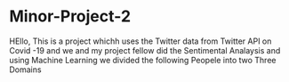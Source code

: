 # Minor-Project-2

HEllo, This is a project whichh uses the Twitter data  from Twitter API on Covid -19 and we and my project fellow did the Sentimental Analaysis and using Machine Learning we divided 
the following Peopele into two Three Domains 
